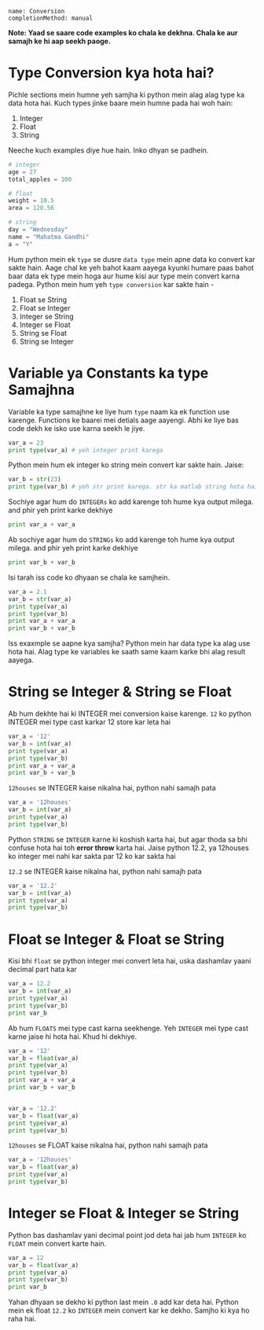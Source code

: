 ```ngMeta
name: Conversion
completionMethod: manual
```

**Note: Yaad se saare code examples ko chala ke dekhna. Chala ke aur samajh ke hi aap seekh paoge.**

# Type Conversion kya hota hai?

Pichle sections mein humne yeh samjha ki python mein alag alag type ka data hota hai. Kuch types jinke baare mein humne pada hai woh hain:

1. Integer
2. Float
3. String

Neeche kuch examples diye hue hain. Inko dhyan se padhein.

```python
# integer
age = 27
total_apples = 100

# float
weight = 10.5
area = 120.56

# string
day = "Wednesday"
name = "Mahatma Gandhi"
a = "Y"
```
Hum python mein ek `type` se dusre `data type` mein apne data ko convert kar sakte hain. Aage chal ke yeh bahot kaam aayega kyunki humare paas bahot baar data ek type mein hoga aur hume kisi aur type mein convert karna padega. Python mein hum yeh `type conversion` kar sakte hain -

1. Float se String
6. Float se Integer
2. Integer se String
3. Integer se Float
4. String se Float
5. String se Integer


# Variable ya Constants ka type Samajhna 

Variable ka type samajhne ke liye hum `type` naam ka ek function use karenge. Functions ke baarei mei detials aage aayengi. Abhi ke liye bas code dekh ke isko use karna seekh le jiye.

```python
var_a = 23
print type(var_a) # yeh integer print karega 
```

Python mein hum ek integer ko string mein convert kar sakte hain. Jaise:

```python
var_b = str(23)
print type(var_b) # yeh str print karega. str ka matlab string hota hai.
```

Sochiye agar hum do `INTEGERs` ko add karenge toh hume kya output milega. and phir yeh print karke dekhiye
```python
print var_a + var_a
```

Ab sochiye agar hum do `STRINGs` ko add karenge toh hume kya output milega. and phir yeh print karke dekhiye
```python
print var_b + var_b
```

Isi tarah iss code ko dhyaan se chala ke samjhein. 

```python
var_a = 2.1
var_b = str(var_a)
print type(var_a)
print type(var_b)
print var_a + var_a
print var_b + var_b
```

Iss exaxmple se aapne kya samjha? Python mein har data type ka alag use hota hai. Alag type ke variables ke saath same kaam karke bhi alag result aayega.

# String se Integer & String se Float
Ab hum dekhte hai ki INTEGER mei conversion kaise karenge. `12` ko python INTEGER mei type cast karkar 12 store kar leta hai

```python
var_a = '12'
var_b = int(var_a)
print type(var_a)
print type(var_b)
print var_a + var_a
print var_b + var_b
```

`12houses` se INTEGER kaise nikalna hai, python nahi samajh pata
```python
var_a = '12houses'
var_b = int(var_a)
print type(var_a)
print type(var_b)
```

Python `STRING` se `INTEGER` karne ki koshish karta hai, but agar thoda sa bhi confuse hota hai toh **error throw** karta hai. Jaise python 12.2, ya 12houses ko integer mei nahi kar sakta par 12 ko kar sakta hai

`12.2` se INTEGER kaise nikalna hai, python nahi samajh pata
```python
var_a = '12.2'
var_b = int(var_a)
print type(var_a)
print type(var_b)
```

# Float se Integer & Float se String

Kisi bhi `float` se python integer mei convert leta hai, uska dashamlav yaani decimal part hata kar

```python
var_a = 12.2
var_b = int(var_a)
print type(var_a)
print type(var_b)
print var_b
```

Ab hum `FLOATS` mei type cast karna seekhenge. Yeh `INTEGER` mei type cast karne jaise hi hota hai. Khud hi dekhiye.

```python
var_a = '12'
var_b = float(var_a)
print type(var_a)
print type(var_b)
print var_a + var_a
print var_b + var_b
```

```python

var_a = '12.2'
var_b = float(var_a)
print type(var_a)
print type(var_b)
```

`12houses` se FLOAT kaise nikalna hai, python nahi samajh pata

```python
var_a = '12houses'
var_b = float(var_a)
print type(var_a)
print type(var_b)
```

# Integer se Float & Integer se String

Python bas dashamlav yani decimal point jod deta hai jab hum `INTEGER` ko `FLOAT` mein convert karte hain. 

```python
var_a = 12
var_b = float(var_a)
print type(var_a)
print type(var_b)
print var_b
```

Yahan dhyaan se dekho ki python last mein `.0` add kar deta hai. Python mein ek float `12.2` ko `INTEGER` mein convert kar ke dekho. Samjho ki kya ho raha hai.